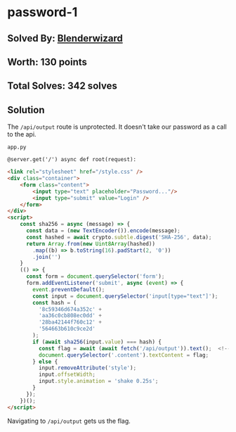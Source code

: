 # password-1
## Solved By: [Blenderwizard](https://github.com/Blenderwizard)
## Worth: 130 points
## Total Solves: 342 solves
## Solution

The `/api/output` route is unprotected. It doesn't take our password as a call to the api.

`app.py`

`@server.get('/') async def root(request):`
``` html
<link rel="stylesheet" href="/style.css" />
<div class="container">
    <form class="content">
        <input type="text" placeholder="Password..."/>
        <input type="submit" value="Login" />
    </form>
</div>
<script>
    const sha256 = async (message) => {
      const data = (new TextEncoder()).encode(message);
      const hashed = await crypto.subtle.digest('SHA-256', data);
      return Array.from(new Uint8Array(hashed))
        .map((b) => b.toString(16).padStart(2, '0'))
        .join('')
    }
    (() => {
      const form = document.querySelector('form');
      form.addEventListener('submit', async (event) => {
        event.preventDefault();
        const input = document.querySelector('input[type="text"]');
        const hash = (
          '8c59346d674a352c' +
          'aa36c0cb808ec0dd' +
          '28ba42144f760c12' +
          '564663b610c9ce2d'
        );
        if (await sha256(input.value) === hash) {
          const flag = await (await fetch('/api/output')).text();  <!--here-->
          document.querySelector('.content').textContent = flag;
        } else {
          input.removeAttribute('style');
          input.offsetWidth;
          input.style.animation = 'shake 0.25s';
        }
      });
    })();
</script>
```

Navigating to `/api/output` gets us the flag.